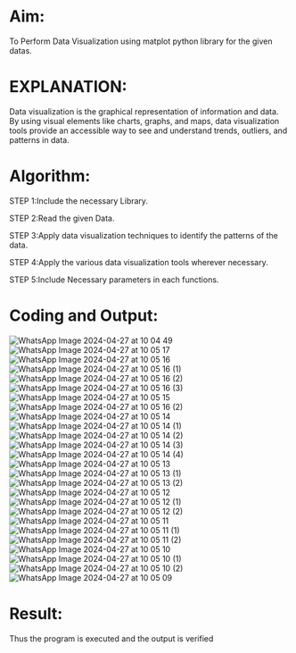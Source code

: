 

# Aim:
  To Perform Data Visualization using matplot python library for the given datas.

# EXPLANATION:
Data visualization is the graphical representation of information and data. By using visual elements like charts, graphs, and maps, data visualization tools provide an accessible way to see and understand trends, outliers, and patterns in data.

# Algorithm:
STEP 1:Include the necessary Library.

STEP 2:Read the given Data.

STEP 3:Apply data visualization techniques to identify the patterns of the data.

STEP 4:Apply the various data visualization tools wherever necessary.

STEP 5:Include Necessary parameters in each functions.

# Coding and Output:

![WhatsApp Image 2024-04-27 at 10 04 49](https://github.com/Sanjit2328/EXNO-5-DS/assets/139331694/640db907-ca66-4832-8ae4-0cbb052dc7e8)
![WhatsApp Image 2024-04-27 at 10 05 17](https://github.com/Sanjit2328/EXNO-5-DS/assets/139331694/de5b2b93-7ddf-4c39-a7ab-186f69d0f6ef)
![WhatsApp Image 2024-04-27 at 10 05 16](https://github.com/Sanjit2328/EXNO-5-DS/assets/139331694/a2f98cca-274b-4921-9f1c-f5ecdb8d7aca)
![WhatsApp Image 2024-04-27 at 10 05 16 (1)](https://github.com/Sanjit2328/EXNO-5-DS/assets/139331694/369d8c36-cafc-4c98-b63f-d2022ec143fe)
![WhatsApp Image 2024-04-27 at 10 05 16 (2)](https://github.com/Sanjit2328/EXNO-5-DS/assets/139331694/86aad49a-383a-4daf-9ab4-00e2a770e808)
![WhatsApp Image 2024-04-27 at 10 05 16 (3)](https://github.com/Sanjit2328/EXNO-5-DS/assets/139331694/a53ba40f-afe7-408e-a656-30d8dadb1c08)
![WhatsApp Image 2024-04-27 at 10 05 15](https://github.com/Sanjit2328/EXNO-5-DS/assets/139331694/ecac41f8-c5bb-4487-99ea-d78dbd6fc872)
![WhatsApp Image 2024-04-27 at 10 05 16 (2)](https://github.com/Sanjit2328/EXNO-5-DS/assets/139331694/d6bc83a3-1ff7-4a9a-90a0-07f35e1ba7af)
![WhatsApp Image 2024-04-27 at 10 05 14](https://github.com/Sanjit2328/EXNO-5-DS/assets/139331694/6659d38d-27b5-47e9-b79f-70aef7c9e946)
![WhatsApp Image 2024-04-27 at 10 05 14 (1)](https://github.com/Sanjit2328/EXNO-5-DS/assets/139331694/e333a325-c35a-401c-aede-d942d6c82ad8)
![WhatsApp Image 2024-04-27 at 10 05 14 (2)](https://github.com/Sanjit2328/EXNO-5-DS/assets/139331694/834781ca-2458-42fa-aa2e-44173b9f580d)
![WhatsApp Image 2024-04-27 at 10 05 14 (3)](https://github.com/Sanjit2328/EXNO-5-DS/assets/139331694/4f86694b-0c0f-4a1b-baf3-a79f1f0e1fdf)
![WhatsApp Image 2024-04-27 at 10 05 14 (4)](https://github.com/Sanjit2328/EXNO-5-DS/assets/139331694/32d475de-b73a-4604-a1ac-be4d470ffeeb)
![WhatsApp Image 2024-04-27 at 10 05 13](https://github.com/Sanjit2328/EXNO-5-DS/assets/139331694/42591a94-ce37-48e7-97de-75e26dd3430d)
![WhatsApp Image 2024-04-27 at 10 05 13 (1)](https://github.com/Sanjit2328/EXNO-5-DS/assets/139331694/93b712d5-347a-4173-bb9a-f87d10cc283e)
![WhatsApp Image 2024-04-27 at 10 05 13 (2)](https://github.com/Sanjit2328/EXNO-5-DS/assets/139331694/1675d1f3-f06a-4de1-8bbc-6ba17bfd8b48)
![WhatsApp Image 2024-04-27 at 10 05 12](https://github.com/Sanjit2328/EXNO-5-DS/assets/139331694/95dd1a82-2ba1-4ac3-8496-af1c4b3c610d)
![WhatsApp Image 2024-04-27 at 10 05 12 (1)](https://github.com/Sanjit2328/EXNO-5-DS/assets/139331694/b900143c-f3e0-4fa6-8a9a-2f4173becd35)
![WhatsApp Image 2024-04-27 at 10 05 12 (2)](https://github.com/Sanjit2328/EXNO-5-DS/assets/139331694/f404b7ac-8c47-443f-b5df-cedf5e672625)
![WhatsApp Image 2024-04-27 at 10 05 11](https://github.com/Sanjit2328/EXNO-5-DS/assets/139331694/840dca51-6382-4271-919b-e099c915b566)
![WhatsApp Image 2024-04-27 at 10 05 11 (1)](https://github.com/Sanjit2328/EXNO-5-DS/assets/139331694/fdf0bf7b-513e-46eb-9520-72d1e140dbe4)
![WhatsApp Image 2024-04-27 at 10 05 11 (2)](https://github.com/Sanjit2328/EXNO-5-DS/assets/139331694/c67f4dd8-d53f-4824-aaf3-cc7423b6604d)
![WhatsApp Image 2024-04-27 at 10 05 10](https://github.com/Sanjit2328/EXNO-5-DS/assets/139331694/f82042c6-2fbf-4981-addb-ad5356be73c4)
![WhatsApp Image 2024-04-27 at 10 05 10 (1)](https://github.com/Sanjit2328/EXNO-5-DS/assets/139331694/2541d9c2-fcad-46fd-9cdc-5bf66543239b)
![WhatsApp Image 2024-04-27 at 10 05 10 (2)](https://github.com/Sanjit2328/EXNO-5-DS/assets/139331694/ed3d4214-8929-4cfc-9df6-2663065b3a70)
![WhatsApp Image 2024-04-27 at 10 05 09](https://github.com/Sanjit2328/EXNO-5-DS/assets/139331694/0eb534bc-31ec-4f7c-aeb3-a52d3c4baee4)


# Result:
 Thus the program is executed and the output is verified
